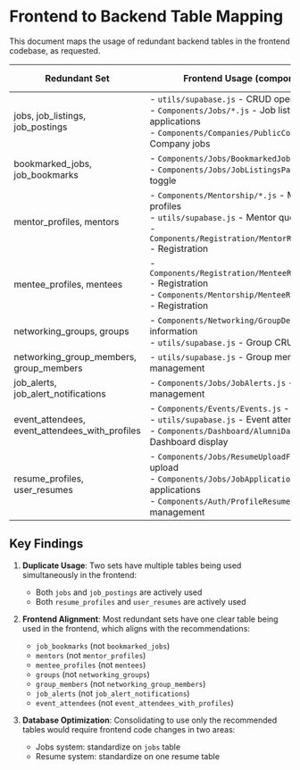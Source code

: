 # Frontend to Backend Table Mapping

This document maps the usage of redundant backend tables in the frontend codebase, as requested.

| Redundant Set | Frontend Usage (components/APIs) | Which Table is Used | Unused Table(s) |
|---------------|----------------------------------|---------------------|-----------------|
| jobs, job_listings, job_postings | - `utils/supabase.js` - CRUD operations<br>- `Components/Jobs/*.js` - Job listing, details, applications<br>- `Components/Companies/PublicCompanyProfile.js` - Company jobs | Both `jobs` and `job_postings` are used | `job_listings` |
| bookmarked_jobs, job_bookmarks | - `Components/Jobs/BookmarkedJobs.js` - Saved jobs<br>- `Components/Jobs/JobListingsPage.js` - Bookmark toggle | `job_bookmarks` | `bookmarked_jobs` |
| mentor_profiles, mentors | - `Components/Mentorship/*.js` - Mentor directory, profiles<br>- `utils/supabase.js` - Mentor queries<br>- `Components/Registration/MentorRegistrationForm.js` - Registration | `mentors` | `mentor_profiles` |
| mentee_profiles, mentees | - `Components/Registration/MenteeRegistrationForm.js` - Registration<br>- `Components/Mentorship/MenteeRegistrationForm.js` - Registration | `mentee_profiles` | `mentees` |
| networking_groups, groups | - `Components/Networking/GroupDetails.js` - Group information<br>- `utils/supabase.js` - Group CRUD operations | `groups` | `networking_groups` |
| networking_group_members, group_members | - `utils/supabase.js` - Group membership management | `group_members` | `networking_group_members` |
| job_alerts, job_alert_notifications | - `Components/Jobs/JobAlerts.js` - Job alerts management | `job_alerts` | `job_alert_notifications` |
| event_attendees, event_attendees_with_profiles | - `Components/Events/Events.js` - Event management<br>- `utils/supabase.js` - Event attendee queries<br>- `Components/Dashboard/AlumniDashboard.js` - Dashboard display | `event_attendees` | `event_attendees_with_profiles` |
| resume_profiles, user_resumes | - `Components/Jobs/ResumeUploadForm.js` - Resume upload<br>- `Components/Jobs/JobApplication.js` - Job applications<br>- `Components/Auth/ProfileResume.js` - Profile management | Both `resume_profiles` and `user_resumes` are used | None |

## Key Findings

1. **Duplicate Usage**: Two sets have multiple tables being used simultaneously in the frontend:
   - Both `jobs` and `job_postings` are actively used
   - Both `resume_profiles` and `user_resumes` are actively used

2. **Frontend Alignment**: Most redundant sets have one clear table being used in the frontend, which aligns with the recommendations:
   - `job_bookmarks` (not `bookmarked_jobs`)
   - `mentors` (not `mentor_profiles`)
   - `mentee_profiles` (not `mentees`)
   - `groups` (not `networking_groups`)
   - `group_members` (not `networking_group_members`)
   - `job_alerts` (not `job_alert_notifications`)
   - `event_attendees` (not `event_attendees_with_profiles`)

3. **Database Optimization**: Consolidating to use only the recommended tables would require frontend code changes in two areas:
   - Jobs system: standardize on `jobs` table
   - Resume system: standardize on one resume table
